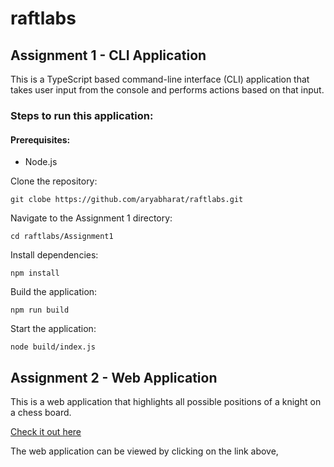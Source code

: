 # raftlabs

## Assignment 1 - CLI Application

This is a TypeScript based command-line interface (CLI) application that takes user input from the console and performs actions based on that input.

### Steps to run this application: 

#### Prerequisites:
- Node.js

Clone the repository:

```
git clobe https://github.com/aryabharat/raftlabs.git
```
Navigate to the Assignment 1 directory:
```
cd raftlabs/Assignment1
```
Install dependencies:
```
npm install
```
Build the application:
```
npm run build
```

Start the application:
```
node build/index.js
```

## Assignment 2 - Web Application

This is a web application that highlights all possible positions of a knight on a chess board.

[Check it out here](https://aryabharat.github.io/raftlabs/Assignment2/)

The web application can be viewed by clicking on the link above,
